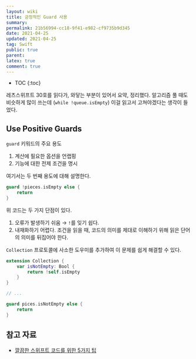 ```yaml
---
layout: wiki
title: 긍정적인 Guard 사용
summary: 
permalink: 21b56994-cc18-9f41-e982-cf9735b9d345
date: 2021-04-25
updated: 2021-04-25
tag: Swift 
public: true
parent: 
latex: true
comment: true
---
```


* TOC
{:toc}

레츠스위프트 30호를 읽다가, 와닿는 부분이 있어서 요약, 정리했다. 알고리즘 풀 때도 비슷하게 많이 쓰는데 (`while !queue.isEmpty`) 이걸 읽고서 고쳐야겠다는 생각이 들었다.

## Use Positive Guards

`guard` 키워드의 주요 용도

1.  계산에 필요한 옵션을 언랩핑
2.  기능에 대한 전제 조건을 명시

여기서는 두 번째 용도에 대해 설명한다.

```swift
guard !pieces.isEmpty else {
    return
}
```

위 코드는 두 가지 단점이 있다.

1.  오류가 발생하기 쉬움 → `!`를 잊기 쉽다.
2.  내재화하기 어렵다. 조건을 읽을 때, 코드의 의미를 제대로 이해하기 위해 읽은 단어의 의미를 뒤집어야 한다.

`Collection` 프로토콜에 사소한 도우미를 추가하여 이 문제를 쉽게 해결할 수 있다.

```swift
extension Collection {
    var isNotEmpty: Bool {
        return !self.isEmpty
    }
}

// ...

guard pices.isNotEmpty else {
    return
}
```

## 참고 자료

- [깔끔한 스위프트 코드를 위한 5가지 팁](https://betterprogramming.pub/5-tips-to-write-clean-swift-code-2ef287a11500)
